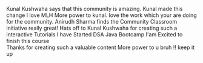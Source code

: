 Kunal Kushwaha says that this community is amazing.
Kunal made this change
I love MLH
More power to kunal. love the work which your are doing for the community.
Anirudh Sharma finds the Community Classroom initiative really great!
Hats off to Kunal Kushwaha for creating such a interactive Tutorials
I have Started DSA Java Bootcamp  I'am Excited to finish this course   
Thanks for creating such a valuable content 
More power to u bruh !!  keep it up 
